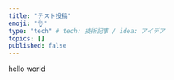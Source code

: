 ```yaml
---
title: "テスト投稿"
emoji: "👌"
type: "tech" # tech: 技術記事 / idea: アイデア
topics: []
published: false
---
```


hello world